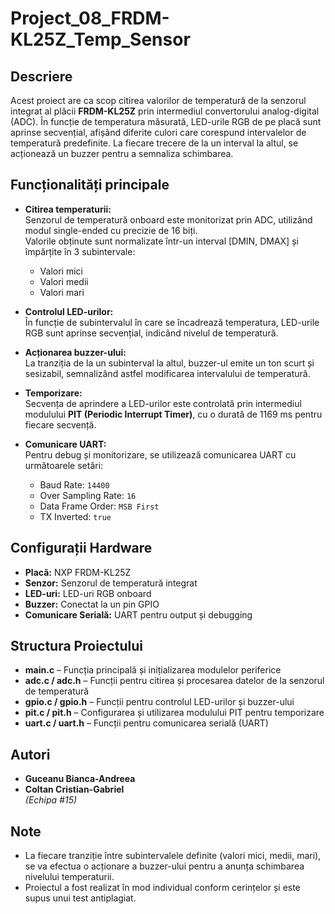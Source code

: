 # Project_08_FRDM-KL25Z_Temp_Sensor

## Descriere

Acest proiect are ca scop citirea valorilor de temperatură de la senzorul integrat al plăcii **FRDM-KL25Z** prin intermediul convertorului analog-digital (ADC). În funcție de temperatura măsurată, LED-urile RGB de pe placă sunt aprinse secvențial, afișând diferite culori care corespund intervalelor de temperatură predefinite. La fiecare trecere de la un interval la altul, se acționează un buzzer pentru a semnaliza schimbarea.

## Funcționalități principale

- **Citirea temperaturii:**  
  Senzorul de temperatură onboard este monitorizat prin ADC, utilizând modul single-ended cu precizie de 16 biți.  
  Valorile obținute sunt normalizate într-un interval [DMIN, DMAX] și împărțite în 3 subintervale:  
  - Valori mici  
  - Valori medii  
  - Valori mari  

- **Controlul LED-urilor:**  
  În funcție de subintervalul în care se încadrează temperatura, LED-urile RGB sunt aprinse secvențial, indicând nivelul de temperatură.

- **Acționarea buzzer-ului:**  
  La tranziția de la un subinterval la altul, buzzer-ul emite un ton scurt și sesizabil, semnalizând astfel modificarea intervalului de temperatură.

- **Temporizare:**  
  Secvența de aprindere a LED-urilor este controlată prin intermediul modulului **PIT (Periodic Interrupt Timer)**, cu o durată de 1169 ms pentru fiecare secvență.

- **Comunicare UART:**  
  Pentru debug și monitorizare, se utilizează comunicarea UART cu următoarele setări:  
  - Baud Rate: `14400`  
  - Over Sampling Rate: `16`  
  - Data Frame Order: `MSB First`  
  - TX Inverted: `true`

## Configurații Hardware

- **Placă:** NXP FRDM-KL25Z  
- **Senzor:** Senzorul de temperatură integrat  
- **LED-uri:** LED-uri RGB onboard  
- **Buzzer:** Conectat la un pin GPIO  
- **Comunicare Serială:** UART pentru output și debugging

## Structura Proiectului

- **main.c** – Funcția principală și inițializarea modulelor periferice
- **adc.c / adc.h** – Funcții pentru citirea și procesarea datelor de la senzorul de temperatură
- **gpio.c / gpio.h** – Funcții pentru controlul LED-urilor și buzzer-ului
- **pit.c / pit.h** – Configurarea și utilizarea modulului PIT pentru temporizare
- **uart.c / uart.h** – Funcții pentru comunicarea serială (UART)

## Autori

- **Guceanu Bianca-Andreea**  
- **Coltan Cristian-Gabriel**  
  *(Echipa #15)*

## Note

- La fiecare tranziție între subintervalele definite (valori mici, medii, mari), se va efectua o acționare a buzzer-ului pentru a anunța schimbarea nivelului temperaturii.
- Proiectul a fost realizat în mod individual conform cerințelor și este supus unui test antiplagiat.
